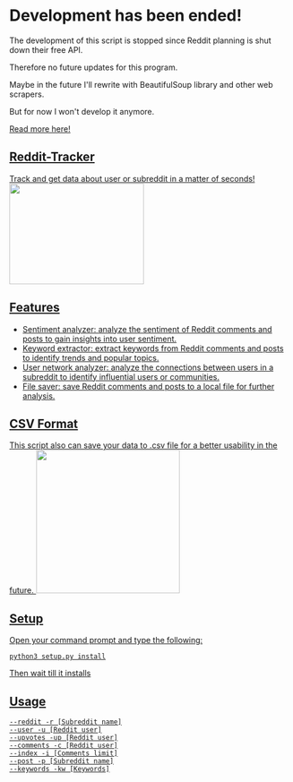 # Development has been ended!

The development of this script is stopped since Reddit planning is shut down their free API. 

Therefore no future updates for this program.

Maybe in the future I'll rewrite with BeautifulSoup library and other web scrapers.

But for now I won't develop it anymore.

<a href="https://archive.ph/i2KVi">Read more here!


## Reddit-Tracker
Track and get data about user or subreddit in a matter of seconds!
<img src="https://media.wired.com/photos/5954a1b05578bd7594c46869/master/w_2560%2Cc_limit/reddit-alien-red-st.jpg" width="240" height="180" />

## Features

- Sentiment analyzer: analyze the sentiment of Reddit comments and posts to gain insights into user sentiment.
- Keyword extractor: extract keywords from Reddit comments and posts to identify trends and popular topics.
- User network analyzer: analyze the connections between users in a subreddit to identify influential users or communities.
- File saver: save Reddit comments and posts to a local file for further analysis.


## CSV Format
This script also can save your data to .csv file for a better
usability in the future.
<img src="https://files.softicons.com/download/system-icons/lozengue-filetype-icons-by-gurato/png/512/CSV.png" width="256" height="256" />


## Setup
Open your command prompt and type the following:
```
python3 setup.py install
```
Then wait till it installs

## Usage
```
--reddit -r [Subreddit name]
--user -u [Reddit user]
--upvotes -up [Reddit user]
--comments -c [Reddit user]
--index -i [Comments limit]
--post -p [Subreddit name]
--keywords -kw [Keywords]
```



